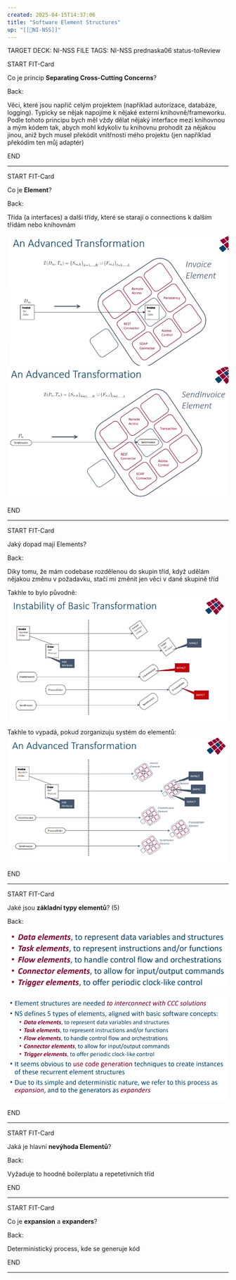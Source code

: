 ```yaml
---
created: 2025-04-15T14:37:06
title: "Software Element Structures"
up: "[[📖NI-NSS]]"
---
```


TARGET DECK: NI-NSS
FILE TAGS: NI-NSS prednaska06 status-toReview


START
FIT-Card

Co je princip **Separating Cross-Cutting Concerns**?

Back:

Věci, které jsou napříč celým projektem (například autorizace, databáze, logging). Typicky se nějak napojíme k nějaké externí knihovně/frameworku. Podle tohoto principu bych měl vždy dělat nějaký interface mezi knihovnou a mým kódem tak, abych mohl kdykoliv tu knihovnu prohodit za nějakou jinou, aniž bych musel překódit vnitřnosti mého projektu (jen například překódím ten můj adaptér)
<!--ID: 1746599654158-->
END

---


START
FIT-Card

Co je **Element**?

Back:

Třída (a interfaces) a další třídy, které se starají o connections k dalším třídám nebo knihovnám

<!-- ExampleStart -->
![](../../Assets/Pasted%20image%2020250415144703.png)
![](../../Assets/Pasted%20image%2020250415144711.png)
<!-- ExampleEnd -->

<!--ID: 1746599654169-->
END

---


START
FIT-Card

Jaký dopad mají Elements?

Back:

Díky tomu, že mám codebase rozdělenou do skupin tříd, když udělám nějakou změnu v požadavku, stačí mi změnit jen věci v dané skupině tříd

Takhle to bylo původně:
![](../../Assets/Pasted%20image%2020250415144736.png)

Takhle to vypadá, pokud zorganizuju systém do elementů:
![](../../Assets/Pasted%20image%2020250415144841.png)
<!--ID: 1746599654179-->
END

---


START
FIT-Card

Jaké jsou **základní typy elementů**? (5)

Back:

![](../../Assets/Pasted%20image%2020250415144906.png)

<!-- DetailInfoStart -->
![](../../Assets/Pasted%20image%2020250415144916.png)
<!-- DetailInfoEnd -->
<!--ID: 1746599654187-->
END

---


START
FIT-Card

Jaká je hlavní **nevýhoda Elementů**?

Back:

Vyžaduje to hoodně boilerplatu a repetetivních tříd
<!--ID: 1746599654195-->
END

---


START
FIT-Card

Co je **expansion** a **expanders**?

Back:

Deterministický process, kde se generuje kód
<!--ID: 1746599654202-->
END

---

